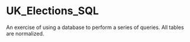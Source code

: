 # UK_Elections_SQL
An exercise of using a database to perform a series of queries. All tables are normalized.
